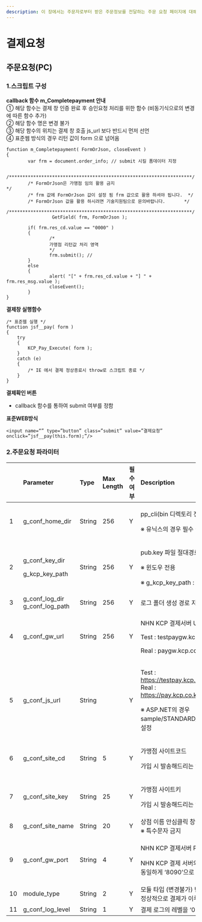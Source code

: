 ```yaml
---
description: 이 장에서는 주문자로부터 받은 주문정보를 전달하는 주문 요청 페이지에 대해 설명합니다.
---
```


# 결제요청

## 주문요청\(PC\)

### 1.스크립트 구성

**callback 함수 m\_Completepayment 안내**  
① 해당 함수는 결제 창 인증 완료 후 승인요청 처리를 위한 함수 \(비동기식으로의 변경에 따른 함수 추가\)  
② 해당 함수 명은 변경 불가   
③ 해당 함수의 위치는 결제 창 호출 js\_url 보다 반드시 먼저 선언   
④ 표준웹 방식의 경우 리턴 값이 form 으로 넘어옴

```text
function m_Completepayment( FormOrJson, closeEvent )
{
        var frm = document.order_info; // submit 시킬 폼데이터 지정
        
        /********************************************************************/
        /* FormOrJson은 가맹점 임의 활용 금지                               */
        /* frm 값에 FormOrJson 값이 설정 됨 frm 값으로 활용 하셔야 됩니다.  */
        /* FormOrJson 값을 활용 하시려면 기술지원팀으로 문의바랍니다.       */
        /********************************************************************/
                 GetField( frm, FormOrJson );            
        
        if( frm.res_cd.value == "0000" )
        {
                /*
                가맹점 리턴값 처리 영역
                */
                frm.submit(); // 
        }
        else
        {
                alert( "[" + frm.res_cd.value + "] " + frm.res_msg.value );
                closeEvent();
        }
}

```

**결제창 실행함수**

```text
/* 표준웹 실행 */
function jsf__pay( form )
{
    try
    {
        KCP_Pay_Execute( form ); 
    }
    catch (e)
    {
        /* IE 에서 결제 정상종료시 throw로 스크립트 종료 */ 
    }
}

```

**결제확인 버튼**  
  -  callback 함수를 통하여 submit 여부를 정함

**표준WEB방식**

```text
<input name=“” type=”button” class=”submit” value=”결제요청” onclick=”jsf__pay(this.form);”/>
```

### 2.주문요청 파라미터

<table>
  <thead>
    <tr>
      <th style="text-align:left"></th>
      <th style="text-align:left"><b>Parameter</b>
      </th>
      <th style="text-align:left"><b>Type</b>
      </th>
      <th style="text-align:left">Max Length</th>
      <th style="text-align:left">&#xD544;&#xC218; &#xC5EC;&#xBD80;</th>
      <th style="text-align:left">Description</th>
    </tr>
  </thead>
  <tbody>
    <tr>
      <td style="text-align:left">1</td>
      <td style="text-align:left">g_conf_home_dir</td>
      <td style="text-align:left">String</td>
      <td style="text-align:left">256</td>
      <td style="text-align:left">Y</td>
      <td style="text-align:left">
        <p>pp_cli(bin &#xB514;&#xB809;&#xD1A0;&#xB9AC; &#xC804;) &#xBAA8;&#xB4C8;
          &#xC808;&#xB300;&#xACBD;&#xB85C;</p>
        <p>&#x203B; &#xC720;&#xB2C9;&#xC2A4;&#xC758; &#xACBD;&#xC6B0; &#xD544;&#xC218;
          &#xC124;&#xC815;</p>
      </td>
    </tr>
    <tr>
      <td style="text-align:left">2</td>
      <td style="text-align:left">
        <p>g_conf_key_dir</p>
        <p>g_kcp_key_path</p>
      </td>
      <td style="text-align:left">String</td>
      <td style="text-align:left">256</td>
      <td style="text-align:left">Y</td>
      <td style="text-align:left">
        <p>pub.key &#xD30C;&#xC77C; &#xC808;&#xB300;&#xACBD;&#xB85C;</p>
        <p>&#x203B; &#xC708;&#xB3C4;&#xC6B0; &#xC804;&#xC6A9;</p>
        <p>&#x203B; g_kcp_key_path : ASP.NET &#xC804;&#xC6A9;</p>
      </td>
    </tr>
    <tr>
      <td style="text-align:left">3</td>
      <td style="text-align:left">g_conf_log_dir
        <br />g_conf_log_path</td>
      <td style="text-align:left">String</td>
      <td style="text-align:left">256</td>
      <td style="text-align:left">Y</td>
      <td style="text-align:left">&#xB85C;&#xADF8; &#xD3F4;&#xB354; &#xC0DD;&#xC131; &#xACBD;&#xB85C; &#xC9C0;&#xC815;</td>
    </tr>
    <tr>
      <td style="text-align:left">4</td>
      <td style="text-align:left">g_conf_gw_url</td>
      <td style="text-align:left">String</td>
      <td style="text-align:left">256</td>
      <td style="text-align:left">Y</td>
      <td style="text-align:left">
        <p>NHN KCP &#xACB0;&#xC81C;&#xC11C;&#xBC84; URL</p>
        <p>Test : testpaygw.kcp.co.kr</p>
        <p>Real : paygw.kcp.co.kr</p>
      </td>
    </tr>
    <tr>
      <td style="text-align:left">5</td>
      <td style="text-align:left">g_conf_js_url</td>
      <td style="text-align:left">String</td>
      <td style="text-align:left"></td>
      <td style="text-align:left">Y</td>
      <td style="text-align:left">
        <p>Test : <a href="https://testpay.kcp.co.kr/plugin/payplus_web.jsp">https://testpay.kcp.co.kr/plugin/payplus_web.jsp</a> Real
          : <a href="https://pay.kcp.co.kr/plugin/payplus_web.jsp">https://pay.kcp.co.kr/plugin/payplus_web.jsp</a> 
        </p>
        <p>&#x203B; ASP.NET&#xC758; &#xACBD;&#xC6B0; sample/STANDARD/orderl.aspx
          &#xD398;&#xC774;&#xC9C0;&#xC5D0;&#xC11C; &#xC9C1;&#xC811; &#xC124;&#xC815;</p>
      </td>
    </tr>
    <tr>
      <td style="text-align:left">6</td>
      <td style="text-align:left">g_conf_site_cd</td>
      <td style="text-align:left">String</td>
      <td style="text-align:left">5</td>
      <td style="text-align:left">Y</td>
      <td style="text-align:left">
        <p>&#xAC00;&#xB9F9;&#xC810; &#xC0AC;&#xC774;&#xD2B8;&#xCF54;&#xB4DC;</p>
        <p>&#xAC00;&#xC785; &#xC2DC; &#xBC1C;&#xC1A1;&#xD574;&#xB4DC;&#xB9AC;&#xB294;
          &#xC5F0;&#xB3D9;&#xBA54;&#xC77C; &#xCC38;&#xC870;</p>
      </td>
    </tr>
    <tr>
      <td style="text-align:left">7</td>
      <td style="text-align:left">g_conf_site_key</td>
      <td style="text-align:left">String</td>
      <td style="text-align:left">25</td>
      <td style="text-align:left">Y</td>
      <td style="text-align:left">
        <p>&#xAC00;&#xB9F9;&#xC810; &#xC0AC;&#xC774;&#xD2B8;&#xD0A4;</p>
        <p>&#xAC00;&#xC785; &#xC2DC; &#xBC1C;&#xC1A1;&#xD574;&#xB4DC;&#xB9AC;&#xB294;
          &#xC5F0;&#xB3D9;&#xBA54;&#xC77C; &#xCC38;&#xC870;</p>
      </td>
    </tr>
    <tr>
      <td style="text-align:left">8</td>
      <td style="text-align:left">g_conf_site_name</td>
      <td style="text-align:left">String</td>
      <td style="text-align:left">20</td>
      <td style="text-align:left">Y</td>
      <td style="text-align:left">&#xC0C1;&#xC810; &#xC774;&#xB984; &#xC548;&#xC2EC;&#xD074;&#xB9AD; &#xCC3D;&#xC5D0;
        &#xD310;&#xB9E4;&#xC790; &#xB610;&#xB294; &#xC0C1;&#xC810; &#xBA85;&#xC73C;&#xB85C;
        &#xD45C;&#xC2DC; &#x203B; &#xD2B9;&#xC218;&#xBB38;&#xC790; &#xAE08;&#xC9C0;</td>
    </tr>
    <tr>
      <td style="text-align:left">9</td>
      <td style="text-align:left">g_conf_gw_port</td>
      <td style="text-align:left">String</td>
      <td style="text-align:left">4</td>
      <td style="text-align:left">Y</td>
      <td style="text-align:left">
        <p>NHN KCP &#xACB0;&#xC81C;&#xC11C;&#xBC84; PORT</p>
        <p>NHN KCP &#xACB0;&#xC81C; &#xC11C;&#xBC84;&#xC758; &#xD3EC;&#xD2B8;&#xB85C;
          &#xD14C;&#xC2A4;&#xD2B8; &#xC2E4; &#xACB0;&#xC81C;&#xC758; &#xACBD;&#xC6B0;
          &#xB3D9;&#xC77C;&#xD558;&#xAC8C; &#x2018;8090&#x2019;&#xC73C;&#xB85C; &#xC124;&#xC815;</p>
      </td>
    </tr>
    <tr>
      <td style="text-align:left">10</td>
      <td style="text-align:left">module_type</td>
      <td style="text-align:left">String</td>
      <td style="text-align:left">2</td>
      <td style="text-align:left">Y</td>
      <td style="text-align:left">&#xBAA8;&#xB4C8; &#xD0C0;&#xC785; (&#xBCC0;&#xACBD;&#xBD88;&#xAC00;) &#xBC18;&#xB4DC;&#xC2DC;
        &#x2018;01&#x2019;&#xB85C; &#xC124;&#xC815; (&#xC124;&#xC815; &#xBCC0;&#xACBD;
        &#xC2DC; &#xC815;&#xC0C1;&#xC801;&#xC73C;&#xB85C; &#xACB0;&#xC81C;&#xAC00;
        &#xC774;&#xB8E8;&#xC5B4;&#xC9C0;&#xC9C0; &#xC54A;&#xC744; &#xC218; &#xC788;&#xC74C;)</td>
    </tr>
    <tr>
      <td style="text-align:left">11</td>
      <td style="text-align:left">g_conf_log_level</td>
      <td style="text-align:left">String</td>
      <td style="text-align:left">1</td>
      <td style="text-align:left">Y</td>
      <td style="text-align:left">&#xACB0;&#xC81C; &#xB85C;&#xADF8;&#xC758; &#xB808;&#xBCA8;&#xC744; &#x2018;0~3&#x2019;&#xC73C;&#xB85C;
        &#xC124;&#xC815;</td>
    </tr>
  </tbody>
</table>
